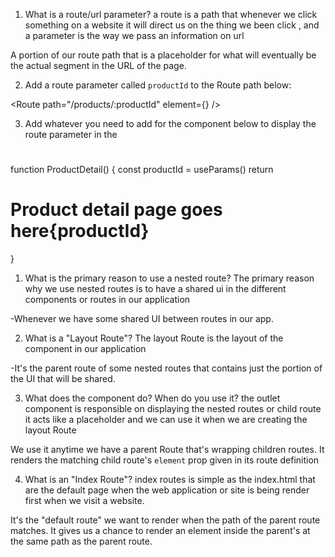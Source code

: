 1. What is a route/url parameter?
a route is a path that whenever we click something on a website it will
direct us on the thing we been click , and a parameter is the way we pass
an information on url

A portion of our route path that is a placeholder for what will eventually
be the actual segment in the URL of the page.

2. Add a route parameter called `productId` to the Route path below:


<Route path="/products/:productId" element={<ProductDetail />} />


3. Add whatever you need to add for the component below to display
   the route parameter in the <h1>


function ProductDetail() {
	const productId = useParams()
    return <h1>Product detail page goes here{productId}</h1>
}

1. What is the primary reason to use a nested route?
The primary reason why we use nested routes is to 
have a shared ui in the different components or routes
in our application

-Whenever we have some shared UI between routes in our app.

2. What is a "Layout Route"?
The layout Route is the layout of the component
in our application 

-It's the parent route of some nested routes that contains just
the portion of the UI that will be shared.

3. What does the <Outlet /> component do? When do you use it?
the outlet component is responsible on displaying the nested routes
or child route it acts like a placeholder and we can use it 
when we are creating the layout Route

We use it anytime we have a parent Route that's wrapping 
children routes. It renders the matching child route's
`element` prop given in its route definition

4. What is an "Index Route"?
index routes is simple as the index.html that are the default page when the
web application or site is being render first when we visit a website.

It's the "default route" we want to render when the path
of the parent route matches. It gives us a chance to render
an element inside the parent's <Outlet /> at the same path
as the parent route.